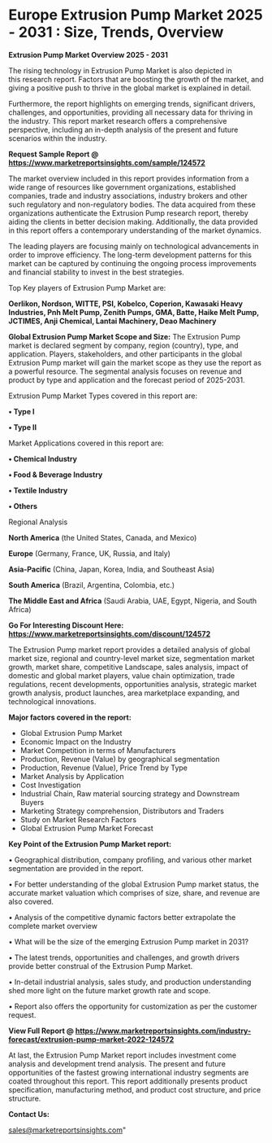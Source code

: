 # Europe Extrusion Pump Market 2025 - 2031 : Size, Trends, Overview

<Strong> Extrusion Pump Market Overview 2025 - 2031</strong>

The rising technology in Extrusion Pump Market is also depicted in this research report. Factors that are boosting the growth of the market, and giving a positive push to thrive in the global market is explained in detail.

Furthermore, the report highlights on emerging trends, significant drivers, challenges, and opportunities, providing all necessary data for thriving in the industry. This report market research offers a comprehensive perspective, including an in-depth analysis of the present and future scenarios within the industry.

<strong>Request Sample Report @ <a href=https://www.marketreportsinsights.com/sample/124572>https://www.marketreportsinsights.com/sample/124572</a></strong>

The market overview included in this report provides information from a wide range of resources like government organizations, established companies, trade and industry associations, industry brokers and other such regulatory and non-regulatory bodies. The data acquired from these organizations authenticate the Extrusion Pump research report, thereby aiding the clients in better decision making. Additionally, the data provided in this report offers a contemporary understanding of the market dynamics.

The leading players are focusing mainly on technological advancements in order to improve efficiency. The long-term development patterns for this market can be captured by continuing the ongoing process improvements and financial stability to invest in the best strategies.

Top Key players of Extrusion Pump Market are:

<strong>Oerlikon, Nordson, WITTE, PSI, Kobelco, Coperion, Kawasaki Heavy Industries, Pnh Melt Pump, Zenith Pumps, GMA, Batte, Haike Melt Pump, JCTIMES, Anji Chemical, Lantai Machinery, Deao Machinery</strong>

<strong><b>Global Extrusion Pump Market Scope and Size:</b></strong>
The Extrusion Pump market is declared segment by company, region (country), type, and application. Players, stakeholders, and other participants in the global Extrusion Pump market will gain the market scope as they use the report as a powerful resource. The segmental analysis focuses on revenue and product by type and application and the forecast period of 2025-2031.

Extrusion Pump Market Types covered in this report are:

<strong>• Type I

• Type II</strong>

Market Applications covered in this report are:

<strong>• Chemical Industry

• Food & Beverage Industry

• Textile Industry

• Others</strong> 

Regional Analysis

<strong>North America</strong> (the United States, Canada, and Mexico)

<strong>Europe</strong> (Germany, France, UK, Russia, and Italy)

<strong>Asia-Pacific</strong> (China, Japan, Korea, India, and Southeast Asia)

<strong>South America</strong> (Brazil, Argentina, Colombia, etc.)

<strong>The Middle East and Africa</strong> (Saudi Arabia, UAE, Egypt, Nigeria, and South Africa)

<strong>Go For Interesting Discount Here: <a href=https://www.marketreportsinsights.com/discount/124572>https://www.marketreportsinsights.com/discount/124572</a></strong>

The Extrusion Pump market report provides a detailed analysis of global market size, regional and country-level market size, segmentation market growth, market share, competitive Landscape, sales analysis, impact of domestic and global market players, value chain optimization, trade regulations, recent developments, opportunities analysis, strategic market growth analysis, product launches, area marketplace expanding, and technological innovations.

<strong><b>Major factors covered in the report:</b></strong>
<ul>
  <li>Global Extrusion Pump Market </li>
  <li>Economic Impact on the Industry</li>
  <li>Market Competition in terms of Manufacturers</li>
  <li>Production, Revenue (Value) by geographical segmentation</li>
  <li>Production, Revenue (Value), Price Trend by Type</li>
  <li>Market Analysis by Application</li>
  <li>Cost Investigation</li>
  <li>Industrial Chain, Raw material sourcing strategy and Downstream Buyers</li>
  <li>Marketing Strategy comprehension, Distributors and Traders</li>
  <li>Study on Market Research Factors</li>
  <li>Global Extrusion Pump Market Forecast</li>
</ul>

<strong><b>Key Point of the Extrusion Pump Market report:</b></strong>

• Geographical distribution, company profiling, and various other market segmentation are provided in the report.

• For better understanding of the global Extrusion Pump market status, the accurate market valuation which comprises of size, share, and revenue are also covered.

• Analysis of the competitive dynamic factors better extrapolate the complete market overview

• What will be the size of the emerging Extrusion Pump market in 2031?

• The latest trends, opportunities and challenges, and growth drivers provide better construal of the Extrusion Pump Market.

• In-detail industrial analysis, sales study, and production understanding shed more light on the future market growth rate and scope.

• Report also offers the opportunity for customization as per the customer request.

<strong><b>View Full Report @ <a href=https://www.marketreportsinsights.com/industry-forecast/extrusion-pump-market-2022-124572>https://www.marketreportsinsights.com/industry-forecast/extrusion-pump-market-2022-124572</a></b></strong>


At last, the Extrusion Pump Market report includes investment come analysis and development trend analysis. The present and future opportunities of the fastest growing international industry segments are coated throughout this report. This report additionally presents product specification, manufacturing method, and product cost structure, and price structure.

<strong>Contact Us:</strong>

sales@marketreportsinsights.com"
